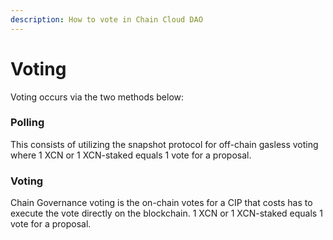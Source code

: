 ```yaml
---
description: How to vote in Chain Cloud DAO
---
```


# Voting

Voting occurs via the two methods below:

### Polling

This consists of utilizing the snapshot protocol for off-chain gasless voting where 1 XCN or 1 XCN-staked equals 1 vote for a proposal.

### Voting

Chain Governance voting is the on-chain votes for a CIP that costs has to execute the vote directly on the blockchain. 1 XCN or 1 XCN-staked equals 1 vote for a proposal.